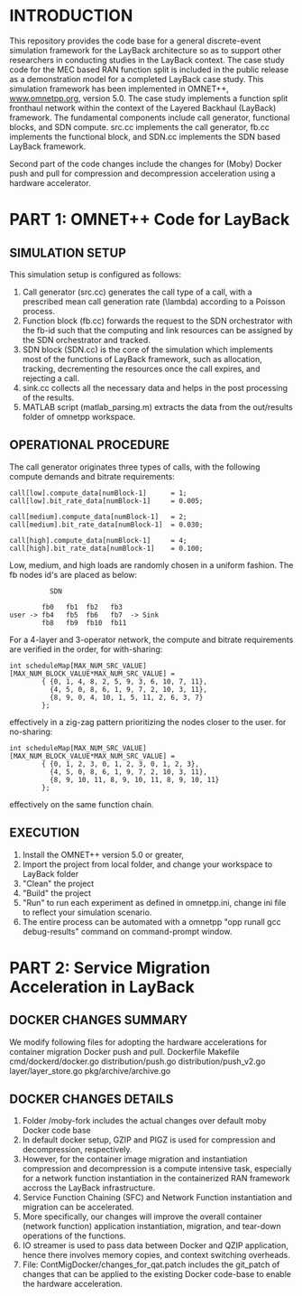 INTRODUCTION
===========================
This repository provides the code base for a general discrete-event simulation framework for the LayBack architecture so as to support other researchers in conducting studies in the LayBack context. The case study code for the MEC based RAN function split is included in the public release as a demonstration model for a completed LayBack case study.
This simulation framework has been implemented in OMNET++, www.omnetpp.org, version 5.0. The case study implements a function split fronthaul network within the context of the Layered Backhaul (LayBack) framework. The fundamental components include call generator, functional blocks, and SDN compute. src.cc implements the call generator, fb.cc implements the functional block, and SDN.cc implements the SDN based LayBack framework.

Second part of the code changes include the changes for (Moby) Docker push and pull for compression and decompression acceleration using a hardware accelerator. 

PART 1: OMNET++ Code for LayBack
===========================

SIMULATION SETUP
--------------------------
This simulation setup is configured as follows:
1.	Call generator (src.cc) generates the call type of a call, with a prescribed mean call generation rate (\lambda) according to a Poisson process.
2.	Function block (fb.cc) forwards the request to the SDN orchestrator with the fb-id such that the computing and link resources can be assigned by the SDN orchestrator and tracked.
3.	SDN block (SDN.cc) is the core of the simulation which implements most of the functions of LayBack framework, such as allocation, tracking, decrementing the resources once the call expires, and rejecting a call.
4.	sink.cc collects all the necessary data and helps in the post processing of the results.
5.	MATLAB script (matlab_parsing.m) extracts the data from the out/results folder of omnetpp workspace.

OPERATIONAL PROCEDURE
--------------------------
The call generator originates three types of calls, with the following compute demands and bitrate requirements:

	call[low].compute_data[numBlock-1]      = 1;
	call[low].bit_rate_data[numBlock-1]     = 0.005;

	call[medium].compute_data[numBlock-1]   = 2;
	call[medium].bit_rate_data[numBlock-1]  = 0.030;

	call[high].compute_data[numBlock-1]     = 4;
	call[high].bit_rate_data[numBlock-1]    = 0.100;

Low, medium, and high loads are randomly chosen in a uniform fashion.
The fb nodes id's are placed as below:

              SDN

            fb0   fb1  fb2   fb3 
	user -> fb4   fb5  fb6   fb7  -> Sink 
            fb8   fb9  fb10  fb11
		
For a 4-layer and 3-operator network, the compute and bitrate requirements are verified in the order,
for with-sharing:

	int scheduleMap[MAX_NUM_SRC_VALUE][MAX_NUM_BLOCK_VALUE*MAX_NUM_SRC_VALUE] = 
			{ {0, 1, 4, 8, 2, 5, 9, 3, 6, 10, 7, 11},
			  {4, 5, 0, 8, 6, 1, 9, 7, 2, 10, 3, 11}, 
			  {8, 9, 0, 4, 10, 1, 5, 11, 2, 6, 3, 7}
			}; 

effectively in a zig-zag pattern prioritizing the nodes closer to the user.
	for no-sharing:
	
	int scheduleMap[MAX_NUM_SRC_VALUE][MAX_NUM_BLOCK_VALUE*MAX_NUM_SRC_VALUE] =
			{ {0, 1, 2, 3, 0, 1, 2, 3, 0, 1, 2, 3},  
			  {4, 5, 0, 8, 6, 1, 9, 7, 2, 10, 3, 11}, 
			  {8, 9, 10, 11, 8, 9, 10, 11, 8, 9, 10, 11}  
			};
effectively on the same function chain.

EXECUTION
--------------------------
1.	Install the OMNET++ version 5.0 or greater,
2.	Import the project from local folder, and change your workspace to LayBack folder
3.	"Clean" the project
4.	"Build" the project
5.	"Run" to run each experiment as defined in omnetpp.ini, change ini file to reflect your simulation scenario.
6.	The entire process can be automated with a omnetpp "opp runall gcc debug-results" command on command-prompt window.

PART 2: Service Migration Acceleration in LayBack
===========================

DOCKER CHANGES SUMMARY
--------------------------
We modify following files for adopting the hardware accelerations for container migration Docker push and pull.
	Dockerfile
	Makefile
	cmd/dockerd/docker.go
	distribution/push.go
	distribution/push_v2.go
	layer/layer_store.go
	pkg/archive/archive.go

DOCKER CHANGES DETAILS
--------------------------
	
1. Folder /moby-fork includes the actual changes over default moby Docker code base
2. In default docker setup, GZIP and PIGZ is used for compression and decompression, respectively.
3. However, for the container image migration and instantiation compression and decompression is a compute intensive task, especially for a network function instantiation in the containerized RAN framework accross the LayBack infrastructure. 
4. Service Function Chaining (SFC) and Network Function instantiation and migration can be accelerated.
5. More specifically, our changes will improve the overall container (network function) application instantiation, migration, and tear-down operations of the functions. 
6. IO streamer is used to pass data between Docker and QZIP application, hence there involves memory copies, and context switching overheads.
7. File: ContMigDocker/changes_for_qat.patch includes the git_patch of changes that can be applied to the existing Docker code-base to enable the hardware acceleration.


